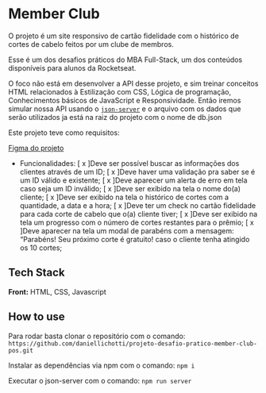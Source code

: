 

# Member Club

O projeto é um site responsivo de cartão fidelidade com o histórico de cortes de cabelo feitos por um clube de membros.

Esse é um dos desafios práticos  do MBA Full-Stack, um dos conteúdos disponíveis para alunos da Rocketseat.

O foco não está em desenvolver a API desse projeto, e sim treinar conceitos HTML relacionados à Estilização com CSS, 
Lógica de programação,  Conhecimentos básicos de JavaScript e  Responsividade. Então iremos simular nossa API usando o [`json-server`](https://github.com/typicode/json-server/tree/v0) e o arquivo com os dados que serão utilizados ja está 
na raiz do projeto com o nome de db.json

Este projeto teve como requisitos:

[Figma do projeto](https://www.figma.com/community/file/1380913092616830278)

- Funcionalidades:
[ x ]Deve ser possível buscar as informações dos clientes através de um ID;
[ x ]Deve haver uma validação pra saber se é um ID válido e existente;
[ x ]Deve aparecer um alerta de erro em tela caso seja um ID inválido;
[ x ]Deve ser exibido na tela o nome do(a) cliente;
[ x ]Deve ser exibido na tela o histórico de cortes com a quantidade, a data e a hora;
[ x ]Deve ter um check no cartão fidelidade para cada corte de cabelo que o(a) cliente tiver;
[ x ]Deve ser exibido na tela um progresso com o número de cortes restantes para o prêmio;
[ x ]Deve aparecer na tela um modal de parabéns com a mensagem: “Parabéns! Seu próximo corte é gratuito! caso o cliente tenha atingido os 10 cortes;

## Tech Stack

**Front:** HTML, CSS, Javascript


## How to use

Para rodar basta clonar o repositório com o comando:
`
https://github.com/daniellichotti/projeto-desafio-pratico-member-club-pos.git
`

Instalar as dependências via npm com o comando:
`npm i`

Executar o json-server com o comando:
`
npm run server
`









